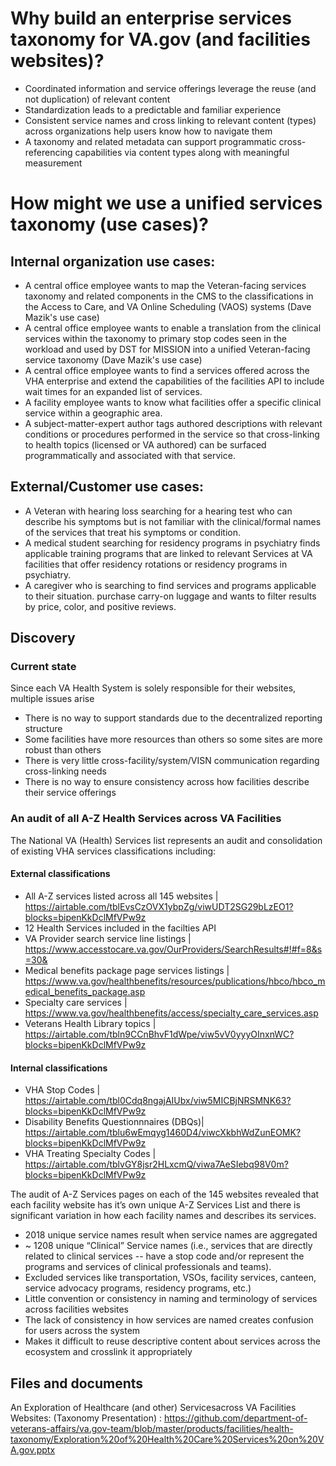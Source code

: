 # Why build an enterprise services taxonomy for VA.gov (and facilities websites)?
- Coordinated information and service offerings leverage the reuse (and not duplication) of relevant content
- Standardization leads to a predictable and familiar experience
- Consistent service names and cross linking to relevant content (types) across organizations help users know how to navigate them
- A taxonomy and related metadata can support programmatic cross-referencing capabilities via content types along with meaningful measurement

# How might we use a unified services taxonomy (use cases)?
## Internal organization use cases:

- A central office employee wants to map the Veteran-facing services taxonomy and related components in the CMS to the classifications in the Access to Care, and VA Online Scheduling (VAOS) systems (Dave Mazik's use case) 
- A central office employee wants to enable a translation from the clinical services within the taxonomy to primary stop codes seen in the workload and used by DST for MISSION into a unified Veteran-facing service taxonomy (Dave Mazik's use case) 
- A central office employee wants to find a services offered across the VHA enterprise and extend the capabilities of the facilities API to include wait times for an expanded list of services.
- A facility employee wants to know what facilities offer a specific clinical service within a geographic area.
- A subject-matter-expert author tags authored descriptions with relevant conditions or procedures performed in the service so that cross-linking to health topics (licensed  or VA authored) can be surfaced programmatically and associated with that service.

## External/Customer use cases:

- A Veteran with hearing loss searching for a hearing test who can describe his symptoms but is not familiar with the clinical/formal names of the services that treat his symptoms or condition. 
- A medical student searching for residency programs in psychiatry finds applicable training programs that are linked to relevant Services at VA facilities that offer residency rotations or residency programs in psychiatry. 
- A caregiver who is searching to find services and programs applicable to their situation. purchase carry-on luggage and wants to filter results by price, color, and positive reviews.

## Discovery 

### Current state
Since each VA Health System is solely responsible for their websites, multiple issues arise

- There is no way to support standards due to the decentralized reporting structure
- Some facilities have more resources than others so some sites are more robust than others
- There is very little cross-facility/system/VISN communication regarding cross-linking needs
- There is no way to ensure consistency across how facilities describe their service offerings

### An audit of all A-Z Health Services across VA Facilities
The National VA (Health) Services list represents an audit and consolidation of existing VHA services classifications including:

#### External classifications
- All A-Z services listed across all 145 websites | <https://airtable.com/tblEvsCzOVX1ybpZg/viwUDT2SG29bLzEO1?blocks=bipenKkDclMfVPw9z>
- 12 Health Services included in the facilties API 
- VA Provider search service line listings | <https://www.accesstocare.va.gov/OurProviders/SearchResults#!#f=8&s=30&>
- Medical benefits package page services listings | <https://www.va.gov/healthbenefits/resources/publications/hbco/hbco_medical_benefits_package.asp>
- Specialty care services | <https://www.va.gov/healthbenefits/access/specialty_care_services.asp>
- Veterans Health Library topics | <https://airtable.com/tbln9CCnBhvF1dWpe/viw5vV0yyyOInxnWC?blocks=bipenKkDclMfVPw9z>

#### Internal classifications
- VHA Stop Codes | <https://airtable.com/tbl0Cdq8ngajAIUbx/viw5MICBjNRSMNK63?blocks=bipenKkDclMfVPw9z>
- Disability Benefits Questionnnaires (DBQs)| <https://airtable.com/tblu6wEmqyg1460D4/viwcXkbhWdZunEOMK?blocks=bipenKkDclMfVPw9z>
- VHA Treating Specialty Codes | <https://airtable.com/tblvGY8jsr2HLxcmQ/viwa7AeSIebq98V0m?blocks=bipenKkDclMfVPw9z>

The audit of A-Z Services pages on each of the 145 websites revealed that each facility website has it’s own unique A-Z Services List and there is significant variation in how each facility names and describes its services. 
- 2018 unique service names result when service names are aggregated
- ~ 1208 unique “Clinical” Service names (i.e., services that are directly related to clinical services -- have a stop code and/or represent the programs and services of clinical professionals and teams). 
- Excluded services like transportation, VSOs, facility services, canteen, service advocacy programs, residency programs, etc.)
- Little convention or consistency in naming and terminology of services across facilities websites
- The lack of consistency in how services are named creates confusion for users across the system
- Makes it difficult to reuse descriptive content about services across the ecosystem and crosslink it appropriately

## Files and documents
An Exploration of Healthcare (and other) Servicesacross VA Facilities Websites: (Taxonomy Presentation) : https://github.com/department-of-veterans-affairs/va.gov-team/blob/master/products/facilities/health-taxonomy/Exploration%20of%20Health%20Care%20Services%20on%20VA.gov.pptx




